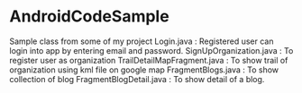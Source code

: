 # AndroidCodeSample
Sample class from some of my project
Login.java : Registered user can login into app by entering email and password.
SignUpOrganization.java : To register user as organization
TrailDetailMapFragment.java : To show trail of organization using kml file on google map
FragmentBlogs.java : To show collection of blog
FragmentBlogDetail.java : To show detail of a blog.
